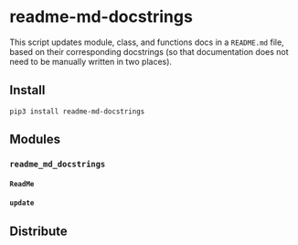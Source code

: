 # readme-md-docstrings

This script updates module, class, and functions docs in a `README.md` file,
based on their corresponding docstrings (so that documentation does not need to
be manually written in two places).

## Install

```shell script
pip3 install readme-md-docstrings
```

## Modules

### `readme_md_docstrings`

#### `ReadMe`

#### `update`

## Distribute


